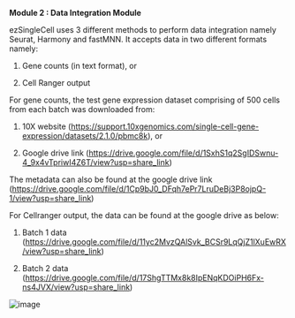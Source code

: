**Module 2 : Data Integration Module**

ezSingleCell uses 3 different methods to perform data integration namely Seurat, Harmony and fastMNN. It accepts data in two different formats namely:

1. Gene counts (in text format), or

2. Cell Ranger output

For gene counts, the test gene expression dataset comprising of 500 cells from each batch was downloaded from:

1. 10X website (https://support.10xgenomics.com/single-cell-gene-expression/datasets/2.1.0/pbmc8k), or

2. Google drive link (https://drive.google.com/file/d/1SxhS1q2SgIDSwnu-4_9x4vTpriwI4Z6T/view?usp=share_link)

The metadata can also be found at the google drive link (https://drive.google.com/file/d/1Cp9bJ0_DFqh7ePr7LruDeBj3P8ojpQ-1/view?usp=share_link)

For Cellranger output, the data can be found at the google drive as below:

1. Batch 1 data (https://drive.google.com/file/d/11yc2MvzQAlSvk_BCSr9LqQjZ1lXuEwRX/view?usp=share_link)

2. Batch 2 data (https://drive.google.com/file/d/17ShgTTMx8k8IpENqKDOiPH6Fx-ns4JVX/view?usp=share_link)

![image](https://github.com/JinmiaoChenLab/ezSingleCell2/assets/8286779/74d27ad1-0d8a-4a46-9090-2843cc95f841)





